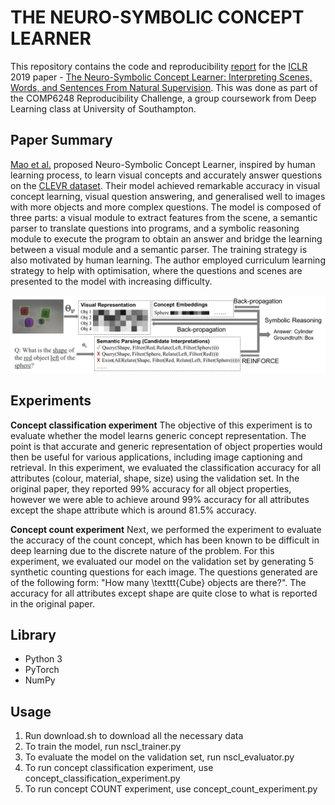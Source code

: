 # THE NEURO-SYMBOLIC CONCEPT LEARNER

This repository contains the code and reproducibility [report](https://github.com/markvasin/nscl_reproducability_challenge/blob/master/NSCL_reproducability_challenge.pdf) for the [ICLR](https://iclr.cc/) 2019 paper - [The Neuro-Symbolic Concept Learner: Interpreting Scenes, Words, and Sentences From Natural Supervision](https://openreview.net/forum?id=rJgMlhRctm). This was done as part of the COMP6248 Reproducibility Challenge, a group coursework from Deep Learning class at University of Southampton.

## Paper Summary

[Mao et al.](https://openreview.net/forum?id=rJgMlhRctm) proposed Neuro-Symbolic Concept Learner, inspired by human learning process, to learn visual concepts and accurately answer questions on the [CLEVR dataset](https://cs.stanford.edu/people/jcjohns/clevr/). Their model achieved remarkable accuracy in visual concept learning, visual question answering, and generalised well to images with more objects and more complex questions. The model is composed of three parts: a visual module to extract features from the scene, a semantic parser to translate questions into programs, and a symbolic reasoning module to execute the program to obtain an answer and bridge the learning between a visual module and a semantic parser. The training strategy is also motivated by human learning. The author employed curriculum learning strategy to help with optimisation, where the questions and scenes are presented to the model with increasing difficulty.

![framework](Images/framework.png)

## Experiments

**Concept classification experiment**
The objective of this experiment is to evaluate whether the model learns generic concept representation. The point is that accurate and generic representation of object properties would then be useful for various applications, including image captioning and retrieval. In this experiment, we evaluated the classification accuracy for all attributes (colour, material, shape, size) using the validation set. In the original paper, they reported 99\% accuracy for all object properties, however we were able to achieve around 99\% accuracy for all attributes except the shape attribute which is around 81.5\% accuracy. 

**Concept count experiment**
Next, we performed the experiment to evaluate the accuracy of the count concept, which has been known to be difficult in deep learning due to the discrete nature of the problem. For this experiment, we evaluated our model on the validation set by generating 5 synthetic counting questions for each image. The questions generated are of the following form: "How many \texttt{Cube} objects are there?". The accuracy for all attributes except shape are quite close to what is reported in the original paper. 

## Library
- Python 3
- PyTorch
- NumPy

## Usage
1. Run download.sh to download all the necessary data
2. To train the model, run nscl_trainer.py
3. To evaluate the model on the validation set, run nscl_evaluator.py
4. To run concept classification experiment, use concept_classification_experiment.py
5. To run concept COUNT experiment, use concept_count_experiment.py
